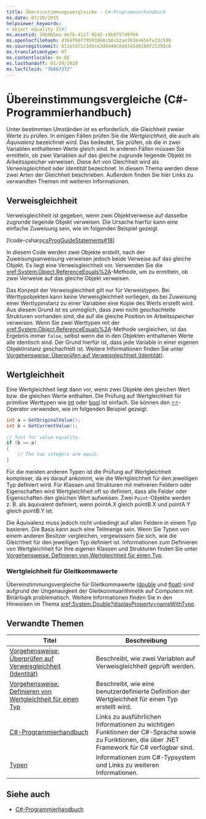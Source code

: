 ```yaml
---
title: Übereinstimmungsvergleiche – C#-Programmierhandbuch
ms.date: 07/20/2015
helpviewer_keywords:
- object equality [C#]
ms.assetid: 10b865ea-4e7b-4127-9242-c9b8f57d9f04
ms.openlocfilehash: d366fb6f79593866cb8cb2ae761ba656fe33c598
ms.sourcegitcommit: b11efd71c3d5ce3d9449c8d4345481b9f21392c6
ms.translationtype: HT
ms.contentlocale: de-DE
ms.lasthandoff: 01/29/2020
ms.locfileid: "76867372"
---
```

# <a name="equality-comparisons-c-programming-guide"></a>Übereinstimmungsvergleiche (C#-Programmierhandbuch)

Unter bestimmten Umständen ist es erforderlich, die Gleichheit zweier Werte zu prüfen. In einigen Fällen prüfen Sie die *Wertgleichheit*, die auch als *Äquivalenz* bezeichnet wird. Das bedeutet, Sie prüfen, ob die in zwei Variablen enthaltenen Werte gleich sind. In anderen Fällen müssen Sie ermitteln, ob zwei Variablen auf das gleiche zugrunde liegende Objekt im Arbeitsspeicher verweisen. Diese Art von Gleichheit wird als *Verweisgleichheit* oder *Identität* bezeichnet. In diesem Thema werden diese zwei Arten der Gleichheit beschrieben. Außerdem finden Sie hier Links zu verwandten Themen mit weiteren Informationen.  
  
## <a name="reference-equality"></a>Verweisgleichheit

 Verweisgleichheit ist gegeben, wenn zwei Objektverweise auf dasselbe zugrunde liegende Objekt verweisen. Die Ursache hierfür kann eine einfache Zuweisung sein, wie im folgenden Beispiel gezeigt.  
  
 [!code-csharp[csProgGuideStatements#18](~/samples/snippets/csharp/VS_Snippets_VBCSharp/csProgGuideStatements/CS/Statements.cs#18)]  
  
 In diesem Code werden zwei Objekte erstellt, nach der Zuweisungsanweisung verweisen jedoch beide Verweise auf das gleiche Objekt. Es liegt eine Verweisgleichheit vor. Verwenden Sie die <xref:System.Object.ReferenceEquals%2A>-Methode, um zu ermitteln, ob zwei Verweise auf das gleiche Objekt verweisen.  
  
Das Konzept der Verweisgleichheit gilt nur für Verweistypen. Bei Werttypobjekten kann keine Verweisgleichheit vorliegen, da bei Zuweisung einer Werttypinstanz zu einer Variablen eine Kopie des Werts erstellt wird. Aus diesem Grund ist es unmöglich, dass zwei nicht geschachtelte Strukturen vorhanden sind, die auf die gleiche Position im Arbeitsspeicher verweisen. Wenn Sie zwei Werttypen mit der <xref:System.Object.ReferenceEquals%2A>-Methode vergleichen, ist das Ergebnis immer `false`, selbst wenn die in den Objekten enthaltenen Werte alle identisch sind. Der Grund hierfür ist, dass jede Variable in einer eigenen Objektinstanz geschachtelt ist. Weitere Informationen finden Sie unter [Vorgehensweise: Überprüfen auf Verweisgleichheit (Identität)](./how-to-test-for-reference-equality-identity.md).

## <a name="value-equality"></a>Wertgleichheit

 Eine Wertgleichheit liegt dann vor, wenn zwei Objekte den gleichen Wert bzw. die gleichen Werte enthalten. Die Prüfung auf Wertgleichheit für primitive Werttypen wie [int](../../language-reference/builtin-types/integral-numeric-types.md) oder [bool](../../language-reference/builtin-types/bool.md) ist einfach. Sie können den [==](../../language-reference/operators/equality-operators.md#equality-operator-)-Operator verwenden, wie im folgenden Beispiel gezeigt.  
  
```csharp  
int a = GetOriginalValue();  
int b = GetCurrentValue();  
  
// Test for value equality.   
if (b == a)
{  
    // The two integers are equal.  
}  
```  
  
 Für die meisten anderen Typen ist die Prüfung auf Wertgleichheit komplexer, da es darauf ankommt, wie die Wertgleichheit für den jeweiligen Typ definiert wird. Für Klassen und Strukturen mit mehreren Feldern oder Eigenschaften wird Wertgleichheit oft so definiert, dass alle Felder oder Eigenschaften den gleichen Wert aufweisen. Zwei `Point`-Objekte werden z. B. als äquivalent definiert, wenn pointA.X gleich pointB.X und pointA.Y gleich pointB.Y ist.  
  
Die Äquivalenz muss jedoch nicht unbedingt auf allen Feldern in einem Typ basieren. Die Basis kann auch eine Teilmenge sein. Wenn Sie Typen von einem anderen Besitzer vergleichen, vergewissern Sie sich, wie die Gleichheit für den jeweiligen Typ definiert ist. Informationen zum Definieren von Wertgleichheit für Ihre eigenen Klassen und Strukturen finden Sie unter [Vorgehensweise: Definieren von Wertgleichheit für einen Typ](./how-to-define-value-equality-for-a-type.md).
  
### <a name="value-equality-for-floating-point-values"></a>Wertgleichheit für Gleitkommawerte

 Übereinstimmungsvergleiche für Gleitkommawerte ([double](../../language-reference/builtin-types/floating-point-numeric-types.md) und [float](../../language-reference/builtin-types/floating-point-numeric-types.md)) sind aufgrund der Ungenauigkeit der Gleitkommaarithmetik auf Computern mit Binärlogik problematisch. Weitere Informationen finden Sie in den Hinweisen im Thema <xref:System.Double?displayProperty=nameWithType>.  
  
## <a name="related-topics"></a>Verwandte Themen  
  
|Titel|Beschreibung|  
|-----------|-----------------|  
|[Vorgehensweise: Überprüfen auf Verweisgleichheit (Identität)](./how-to-test-for-reference-equality-identity.md)|Beschreibt, wie zwei Variablen auf Verweisgleichheit geprüft werden.|  
|[Vorgehensweise: Definieren von Wertgleichheit für einen Typ](./how-to-define-value-equality-for-a-type.md)|Beschreibt, wie eine benutzerdefinierte Definition der Wertgleichheit für einen Typ erstellt wird.|  
|[C#-Programmierhandbuch](../index.md)|Links zu ausführlichen Informationen zu wichtigen Funktionen der C#-Sprache sowie zu Funktionen, die über .NET Framework für C# verfügbar sind.|  
|[Typen](../types/index.md)|Informationen zum C#-Typsystem und Links zu weiteren Informationen.|  
  
## <a name="see-also"></a>Siehe auch

- [C#-Programmierhandbuch](../index.md)
